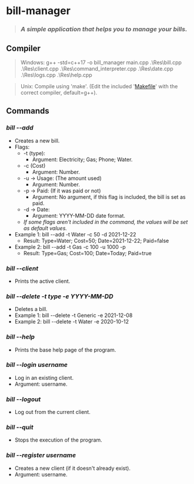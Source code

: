 # **bill-manager**
> ### *A simple application that helps you to manage your bills.*

## **Compiler**
> Windows: g++ -std=c++17 -o bill_manager main.cpp .\Res\bill.cpp .\Res\client.cpp .\Res\command_interpreter.cpp .\Res\date.cpp .\Res\logs.cpp .\Res\help.cpp

> Unix: Compile using 'make'. (Edit the included '[Makefile](https://github.com/Fraccs/bill-manager/blob/main/Makefile)' with the correct compiler, default=g++).

## **Commands**
### ***bill --add***
* Creates a new bill.
* Flags: 
    * -t (type):
        * Argument: Electricity; Gas; Phone; Water.  
    * -c (Cost)
        * Argument: Number.
    * -u -> Usage: (The amount used)
        * Argument: Number.
    * -p -> Paid: (If it was paid or not)
        * Argument: No argument, if this flag is included, the bill is set as paid.
    * -d -> Date: 
        * Argument: YYYY-MM-DD date format.
    * *If some flags aren't included in the command, the values will be set as default values.*
* Example 1: bill --add -t Water -c 50 -d 2021-12-22
    * Result: Type=Water; Cost=50; Date=2021-12-22; Paid=false
* Example 2: bill --add -t Gas -c 100 -u 1000 -p
    * Result: Type=Gas; Cost=100; Date=Today; Paid=true

### ***bill --client***
* Prints the active client.

### ***bill --delete -t type -e YYYY-MM-DD***
* Deletes a bill.
* Example 1: bill --delete -t Generic -e 2021-12-08 
* Example 2: bill --delete -t Water -e 2020-10-12

### ***bill --help***
* Prints the base help page of the program.

### ***bill --login username***
* Log in an existing client.
* Argument: username.

### ***bill --logout***
* Log out from the current client.

### ***bill --quit***
* Stops the execution of the program.

### ***bill --register username***
* Creates a new client (if it doesn't already exist).
* Argument: username.
